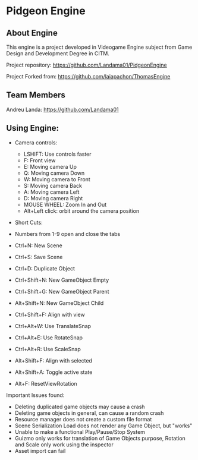 # Pidgeon Engine

## About Engine
This engine is a project developed in Videogame Engine subject from Game Design and Development Degree in CITM.

Project repository: https://github.com/Landama01/PidgeonEngine

Project Forked from: https://github.com/laiapachon/ThomasEngine

## Team Members
Andreu Landa: https://github.com/Landama01

## Using Engine:

- Camera controls:
	- LSHIFT: Use controls faster
	- F: Front view
	- E: Moving camera Up
	- Q: Moving camera Down
	- W: Moving camera to Front
	- S: Moving camera Back
	- A: Moving camera Left
	- D: Moving camera Right
	- MOUSE WHEEL: Zoom In and Out
	- Alt+Left click: orbit around the camera position
	
	
- Short Cuts:
- Numbers from 1-9 open and close the tabs
- Ctrl+N: New Scene
- Ctrl+S: Save Scene
- Ctrl+D: Duplicate Object
- Ctrl+Shift+N: New GameObject Empty
- Ctrl+Shift+G: New GameObject Parent
- Alt+Shift+N: New GameObject Child
- Ctrl+Shift+F: Align with view
- Ctrl+Alt+W: Use TranslateSnap
- Ctrl+Alt+E: Use RotateSnap
- Ctrl+Alt+R: Use ScaleSnap
- Alt+Shift+F: Align with selected
- Alt+Shift+A: Toggle active state
- Alt+F: ResetViewRotation


Important Issues found:
- Deleting duplicated game objects may cause a crash
- Deleting game objects in general, can cause a random crash
- Resource manager does not create a custom file format
- Scene Serialization Load does not render any Game Object, but "works"
- Unable to make a functional Play/Pause/Stop System
- Guizmo only works for translation of Game Objects purpose, Rotation and Scale only work using the inspector
- Asset import can fail

